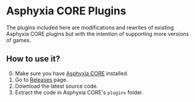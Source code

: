 # Asphyxia CORE Plugins

The plugins included here are modifications and rewrites of existing Asphyxia CORE plugins but with the intention of supporting more versions of games.

## How to use it?

0. Make sure you have [Asphyxia CORE](https://asphyxia-core.github.io/) installed.
1. Go to [Releases](https://github.com/asphyxia-core/plugins/releases) page.
2. Download the latest source code.
3. Extract the code in Asphyxia CORE's `plugins` folder.

